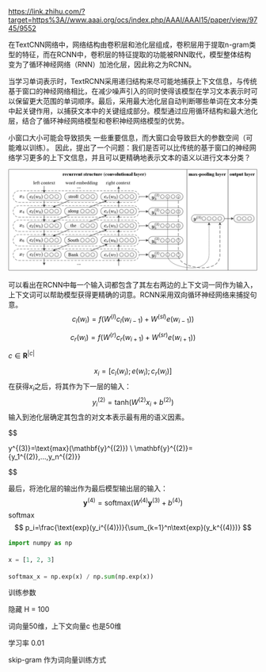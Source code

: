 https://link.zhihu.com/?target=https%3A//www.aaai.org/ocs/index.php/AAAI/AAAI15/paper/view/9745/9552

在TextCNN网络中，网络结构由卷积层和池化层组成，卷积层用于提取n-gram类型的特征，而在RCNN中，卷积层的特征提取的功能被RNN取代，模型整体结构变为了循环神经网络（RNN）加池化层，因此称之为RCNN。

当学习单词表示时，TextRCNN采用递归结构来尽可能地捕获上下文信息，与传统基于窗口的神经网络相比，在减少噪声引入的同时使得该模型在学习文本表示时可以保留更大范围的单词顺序。最后，采用最大池化层自动判断哪些单词在文本分类中起关键作用，以捕获文本中的关键组成部分。模型通过应用循环结构和最大池化层，结合了循环神经网络模型和卷积神经网络模型的优势。

小窗口大小可能会导致损失 一些重要信息，而大窗口会导致巨大的参数空间（可能难以训练）。 因此，提出了一个问题：我们是否可以比传统的基于窗口的神经网络学习更多的上下文信息，并且可以更精确地表示文本的语义以进行文本分类？

![TextRCNN](images/TextRCNN.png)

可以看出在RCNN中每一个输入词都包含了其左右两边的上下文词一同作为输入，上下文词可以帮助模型获得更精确的词意。RCNN采用双向循环神经网络来捕捉句意。
$$
c_{l}\left(w_{i}\right) =f\left(W^{(l)} c_{l}\left(w_{i-1}\right)+W^{(s l)} e\left(w_{i-1}\right)\right)
$$

$$
c_{r}\left(w_{i}\right) =f\left(W^{(r)} c_{r}\left(w_{i+1}\right)+W^{(s r)} e\left(w_{i+1}\right)\right)
$$



$c \in \mathbf{R}^{|c|}$


$$
x_i=[c_l(w_i);e(w_i);c_r(w_i)]
$$
在获得$x_i$之后，将其作为下一层的输入：
$$
y_i^{(2)}=\text{tanh}(W^{(2)}x_i+b^{(2)})
$$
输入到池化层确定其包含的对文本表示最有用的语义因素。

$$


y^{(3)}=\text{max}(\mathbf{y}^{(2)}) \\ \mathbf{y}^{(2)}=\{y_1^{(2)},...,y_n^{(2)}\}


$$

最后，将池化层的输出作为最后模型输出层的输入：
$$
\mathbf{y}^{(4)}=\text{softmax}(W^{(4)}\mathbf{y}^{(3)}+b^{(4)})
$$
softmax
$$
p_i=\frac{\text{exp}(y_i^{(4)})}{\sum_{k=1}^n\text{exp}(y_k^{(4)})}
$$


```python
import numpy as np

x = [1, 2, 3]

softmax_x = np.exp(x) / np.sum(np.exp(x))
```



训练参数

隐藏 H = 100

词向量50维，上下文向量c 也是50维

学习率 0.01

skip-gram 作为词向量训练方式


